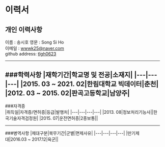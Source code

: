 # 이력서
개인 이력사항
---
이름 : 송시호   영문 : Song Si Ho   
이메일 : wwwk25@naver.com   
github address: [tlgh0623][github]

---
###학력사항 
|재학기간|학교명 및 전공|소재지|
|---|---|---|
|2015. 03 ~ 2021. 02|한림대학교 빅데이터|춘천|
|2012. 03 ~ 2015. 02|판곡고등학교|남양주|
---
###자격증   
|취득일|자격증/면허증|등급|발행처|
|---|---|---|---|
|2013. 08|정보처리기능사||한국기술자격검정원|
|2015. 07|운전면허증|2종보통||

---
###병역사항
|제대구분|복무기간|군별|면제사유|
|---|---|---|---|
|만기제대|2016.03 ~ 2017.12|육군||   

[github]:https://github.com/tlgh0623
